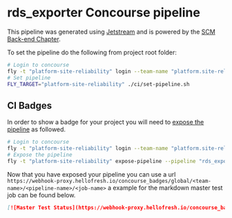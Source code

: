 # rds_exporter Concourse pipeline

This pipeline was generated using [Jetstream](https://github.com/hellofresh/jetstream) and is powered by the [SCM Back-end Chapter](https://hellofresh.atlassian.net/wiki/display/SBC/SCM+Back-end+Chapter+Home).

To set the pipeline do the following from project root folder:

```BASH
# Login to concourse
fly -t "platform-site-reliability" login --team-name "platform.site-reliability" --concourse-url "https://ci.hellofresh.io"
# Set pipeline
FLY_TARGET="platform-site-reliability" ./ci/set-pipeline.sh
```

## CI Badges

In order to show a badge for your project you will need to [expose the pipeline](https://concourse-ci.org/managing-pipelines.html#fly-expose-pipeline) as followed.

```BASH
# Login to concourse
fly -t "platform-site-reliability" login --team-name "platform.site-reliability" --concourse-url "https://ci.hellofresh.io"
# Expose the pipeline
fly -t "platform-site-reliability" expose-pipeline --pipeline "rds_exporter"
```

Now that you have exposed your pipeline you can use a url `https://webhook-proxy.hellofresh.io/concourse_badges/global/<team-name>/<pipeline-name>/<job-name>` a example for the markdown master test job can be found below.

```MARKDOWN
[![Master Test Status](https://webhook-proxy.hellofresh.io/concourse_badges/global/platform.site-reliability/rds_exporter/Test)](https://ci.hellofresh.io/teams/platform.site-reliability/pipelines/rds_exporter)
```
